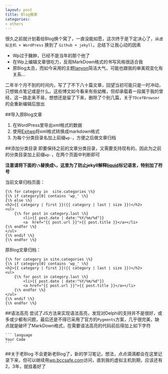 ```yaml
---
layout: post
title: Blog搬家
categories:
- others
---
```


很久之前就计划着给Blog换个窝了，一直没能如愿，这次终于是下定决心了，从`虚拟主机 + WordPress` 换到了 `Github + jekyll`，总结下让我心动的因素

* Wp过于臃肿，已经不是当年的那个他了
* 在Wp上编辑文章很吃力，反观MarkDown格式的书写风格很适合我
* 原Blog太丑，而如今采用的主题[lanyon](https://github.com/poole/lanyon)简洁大气，可能也跟我的审美观变化有关系...
 
二年半个月不到的时间内，写了了不下八十篇文章，回望当初可能只是一时冲动，只想做点笔记或是什么。这些博文如今看来有些幼稚，但却承载着一段属于我的曾经，这一路走来不易，想想还是留了下来，删除了个别几篇，关于`TDcefBrowser`的会重新编辑后放出 
 
##导入原Blog文章
1. 在WordPress里导出xml格式的数据
2. 使用[Exitwp](https://github.com/thomasf/exitwp)将xml格式转换成markdown格式
3. 为每个分类目录名加上前缀`wp-`，方便之后做文章归档

##添加分类目录
即要保持之前的文章分类目录，又需要支持现有的，因此为之前的分类目录加上前缀`wp-`，在两个页面中判断即可

**注意请将下面的`\%`替换成`%`，这里为了防止jekyll解释[liquid](https://github.com/Shopify/liquid)标记语言，特别加了符号**

当前文章归档页面：

	{\% for category in	 site.categories \%}
	{\% if category[0] contains 'wp_' \%}
	{\% else \%}
	<h2>{{ category | first }}({{ category | last | size }})</h2> 
	<ul>
    	{\% for post in category.last \%}
        	<li>{{ post.date | date:"%Y/%m/%d"}}
        	<a 	href="{{ post.url }}">{{ post.title }}</a></li>
    {\% endfor \%}
	</ul>
	{\% endif \%}
	{\% endfor \%}

原Blog文章归档：

	{\% for category in site.categories \%}
	{\% if category[0] contains 'wp_' \%}
	<h2>{{ category | first }}({{ category | last | size }})</h2> 
	<ul>	
		{\% for post in category.last \%}     
			<li>{{ post.date | date:"%Y/%m/%d"}}
			<a href="{{ post.url }}">{{ post.title }}</a></li>    
		{\% endfor \%}
	</ul>
	{\% endif \%}
	{\% endfor \%}
	
##语法高亮
尝试了JS方法来实现语法高亮，发现对Delphi的支持并不是很好，或多或少都有问题，最后还是不得已采用了官方的`Pygments`方案，几乎很完美，缺点就是破坏了MarkDown格式，在需要语法高亮的代码前后得加上如下字符
	
	``` language
	Your Code
	```
	
##关于老Blog
不会更新老Blog了，新的学习笔记，想法，点点滴滴都会在这里记录下来，但可以继续用[wp.bccsafe.com](http://wp.bccsafe.com)访问，直到我的虚拟主机到期，应该还有2，3年，就挂着好了